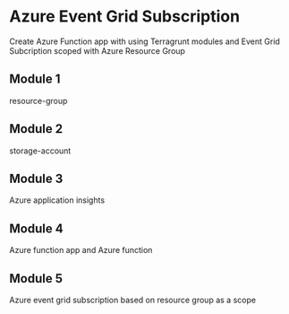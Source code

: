 
# Azure Event Grid Subscription 

Create Azure Function app with using Terragrunt modules and Event Grid Subcription scoped with Azure Resource Group



## Module 1
resource-group
## Module 2
storage-account
## Module 3
Azure application insights

## Module 4
Azure function app and Azure function
## Module 5
Azure event grid subscription based on resource group as a scope
